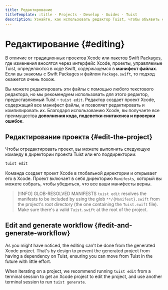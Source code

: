 ```yaml
---
title: Редактирование
titleTemplate: :title · Projects · Develop · Guides · Tuist
description: Узнайте, как использовать редактор Tuist, чтобы объявить свой проект, используя возможности системы сборки и редактора Xcode.
---
```


# Редактирование {#editing}

В отличие от традиционных проектов Xcode или пакетов Swift Packages, где изменения вносятся через интерфейс Xcode, проекты, управляемые Tuist, определяются в коде Swift, содержащемся в **манифест файлах**.
Если вы знакомы с Swift Packages и файлом `Package.swift`,
то подход окажется очень похож.

Вы можете редактировать эти файлы с помощью любого текстового редактора, но мы рекомендуем использовать для этого редактор, предоставляемый Tuist – `tuist edit`.
Редактор создает проект Xcode, содержащий все манифест файлы, и позволяет редактировать и компилировать их.
Благодаря использованию Xcode, вы получаете все преимущества **дополнения кода, подсветки синтаксиса и проверки ошибок**.

## Редактирование проекта {#edit-the-project}

Чтобы отредактировать проект, вы можете выполнить следующую команду в директории проекта Tuist или его поддиректории:

```bash
tuist edit
```

Команда создает проект Xcode в глобальной директории и открывает его в Xcode.
Проект включает в себя директорию `Manifests`, который вы можете собрать, чтобы убедиться, что все ваши манифесты верны.

> [!INFO] GLOB-RESOLVED MANIFESTS
> `tuist edit` resolves the manifests to be included by using the glob `**/{Manifest}.swift` from the project's root directory (the one containing the `Tuist.swift` file). Make sure there's a valid `Tuist.swift` at the root of the project.

## Edit and generate workflow {#edit-and-generate-workflow}

As you might have noticed, the editing can't be done from the generated Xcode project.
That's by design to prevent the generated project from having a dependency on Tuist,
ensuring you can move from Tuist in the future with little effort.

When iterating on a project, we recommend running `tuist edit` from a terminal session to get an Xcode project to edit the project, and use another terminal session to run `tuist generate`.
